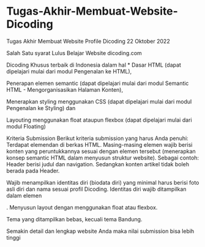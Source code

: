 # Tugas-Akhir-Membuat-Website-Dicoding
Tugas Akhir Membuat Website Profile Dicoding 22 Oktober 2022

Salah Satu syarat Lulus Belajar Website dicoding.com

Dicoding Khusus terbaik di Indonesia dalam hal * Dasar HTML (dapat dipelajari mulai dari modul Pengenalan ke HTML),

Penerapan elemen semantic (dapat dipelajari mulai dari modul Semantic HTML - Mengorganisasikan Halaman Konten),

Menerapkan styling menggunakan CSS (dapat dipelajari mulai dari modul Pengenalan ke Styling) dan

Layouting menggunakan float ataupun flexbox (dapat dipelajari mulai dari modul Floating)

Kriteria Submission Berikut kriteria submission yang harus Anda penuhi: Terdapat elemendan di berkas HTML.
Masing-masing elemen wajib berisi konten yang peruntukkannya sesuai dengan elemen tersebut (menerapkan konsep semantic HTML dalam menyusun struktur website). Sebagai contoh: Header berisi judul dan navigation. Sedangkan konten artikel tidak boleh berada pada Header.

Wajib menampilkan identitas diri (biodata diri) yang minimal harus berisi foto asli diri dan nama sesuai profil Dicoding. Identitas diri wajib ditampilkan dalam elemen

.
Menyusun layout dengan menggunakan float atau flexbox.

Tema yang ditampilkan bebas, kecuali tema Bandung.

Semakin detail dan lengkap website Anda maka nilai submission bisa lebih tinggi
